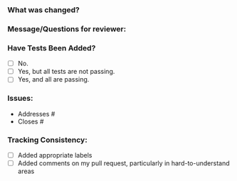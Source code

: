 ### What was changed?

### Message/Questions for reviewer:

### Have Tests Been Added?
- [ ] No.
- [ ] Yes, but all tests are not passing.
- [ ] Yes, and all are passing.

### Issues:
* Addresses #
* Closes #

### Tracking Consistency:
- [ ] Added appropriate labels
- [ ] Added comments on my pull request, particularly in hard-to-understand areas